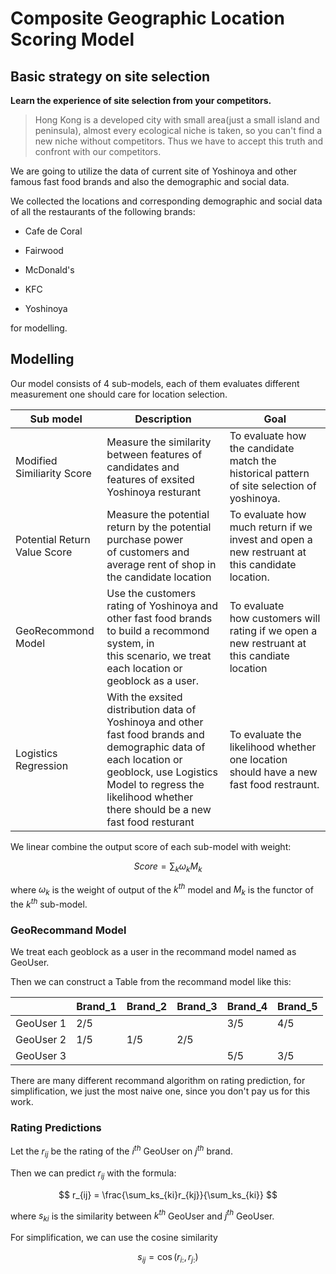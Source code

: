 # Composite Geographic Location Scoring Model

## Basic strategy on site selection

**Learn the experience of site selection from your competitors.**

> Hong Kong is a developed city with small area(just a small island and peninsula), almost every ecological niche is taken, so you can't find a new niche without competitors. Thus we have to accept this truth and confront with our competitors. 

We are going to utilize the data of current site of Yoshinoya and other famous fast food brands and also the demographic and social data.

We collected the locations and corresponding demographic and social data of all the restaurants of the following brands:

* Cafe de Coral
- Fairwood

- McDonald's

- KFC

- Yoshinoya

for modelling.

## Modelling

Our model consists of 4 sub-models, each of them evaluates different measurement one should care for location selection.

| Sub model                    | Description                                                                                                                                                                                                                    | Goal                                                                                          |
| ---------------------------- | ------------------------------------------------------------------------------------------------------------------------------------------------------------------------------------------------------------------------------ | --------------------------------------------------------------------------------------------- |
| Modified Similiarity Score   | Measure the similarity between features of candidates and features of exsited Yoshinoya resturant                                                                                                                              | To evaluate how the candidate match the historical pattern of site selection of yoshinoya.    |
| Potential Return Value Score | Measure the potential return by the potential purchase power of customers and average rent of shop in the candidate location                                                                                                   | To evaluate how much return if we invest and open a new restruant at this candidate location. |
| GeoRecommond Model           | Use the customers rating of Yoshinoya and other fast food brands to build a recommond system, in this scenario, we treat each location or geoblock as a user.                                                                  | To evaluate how customers will rating if we open a new restruant at this candiate location    |
| Logistics Regression         | With the exsited distribution data of  Yoshinoya and other fast food brands and demographic data of each location or geoblock, use Logistics Model to regress the likelihood whether there should be a new fast food resturant | To evaluate the likelihood whether one location should have a new fast food restraunt.        |

We linear combine the output score of each sub-model with weight:

$$
Score=\sum_k\omega_k M_k
$$

where $\omega_k$ is the weight of output of the $k^{th}$ model and $M_k$ is the functor of the $k^{th}$ sub-model.

### GeoRecommand Model

We treat each geoblock as a user in the recommand model named as GeoUser.

Then we can construct a Table from the recommand model like this:

|           | Brand_1 | Brand_2 | Brand_3 | Brand_4 | Brand_5 |
| --------- | ------- | ------- | ------- | ------- | ------- |
| GeoUser 1 | 2/5     |         |         | 3/5     | 4/5     |
| GeoUser 2 | 1/5     | 1/5     | 2/5     |         |         |
| GeoUser 3 |         |         |         | 5/5     | 3/5     |

There are many different recommand algorithm on rating prediction, for simplification, we just the most naive one, since you don't pay us for this work.

### Rating Predictions

Let the $r_{ij}$ be the rating of the $i^{th}$ GeoUser on $j^{th}$ brand.

Then we can predict $r_{ij}$ with the formula:

$$
r_{ij} = \frac{\sum_ks_{ki}r_{kj}}{\sum_ks_{ki}}
$$

where $s_{ki}$ is the similarity between $k^{th}$ GeoUser and $j^{th}$ GeoUser.

For simplification, we can use the cosine similarity 

$$
s_{ij} = \cos(r_{i:},r_{j:})
$$
